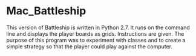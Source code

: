 Mac_Battleship
==============
This version of Battleship is written in Python 2.7. It runs on the command line and displays the player boards as grids.
Instructions are given. The purpose of this program was to experiment with classes and to create a simple strategy so that
the player could play against the computer.
